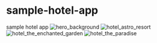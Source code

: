 # sample-hotel-app
sample hotel app
![hero_background](https://user-images.githubusercontent.com/47109312/120849791-30d48d80-c594-11eb-9175-f49b36f61cc1.jpg)
![hotel_astro_resort](https://user-images.githubusercontent.com/47109312/120849807-35994180-c594-11eb-8547-f806660ab12a.jpg)
![hotel_the_enchanted_garden](https://user-images.githubusercontent.com/47109312/120849813-38943200-c594-11eb-87f4-20accc6c43a0.jpg)
![hotel_the_paradise](https://user-images.githubusercontent.com/47109312/120850197-bbb58800-c594-11eb-8683-721866f1c3eb.jpg)
